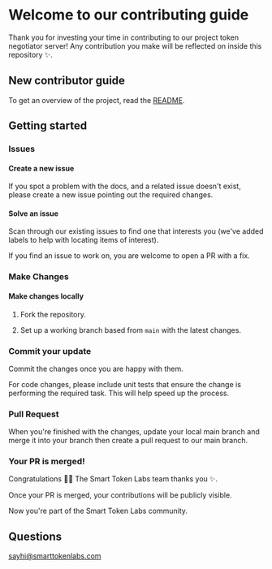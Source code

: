 # Welcome to our contributing guide <!-- omit in toc -->

Thank you for investing your time in contributing to our project token negotiator server! Any contribution you make will be reflected on inside this repository :sparkles:. 

## New contributor guide

To get an overview of the project, read the [README](README.md). 

## Getting started

### Issues

#### Create a new issue

If you spot a problem with the docs, and a related issue doesn't exist, please create a new issue pointing out the required changes.

#### Solve an issue

Scan through our existing issues to find one that interests you (we've added labels to help with locating items of interest).

If you find an issue to work on, you are welcome to open a PR with a fix.

### Make Changes

#### Make changes locally

1. Fork the repository.

2. Set up a working branch based from `main` with the latest changes.

### Commit your update

Commit the changes once you are happy with them.

For code changes, please include unit tests that ensure the change is performing the required task. This will help speed up the process.

### Pull Request

When you're finished with the changes, update your local main branch and merge it into your branch then create a pull request to our main branch.

### Your PR is merged!

Congratulations :tada::tada: The Smart Token Labs team thanks you :sparkles:. 

Once your PR is merged, your contributions will be publicly visible.

Now you're part of the Smart Token Labs community.

## Questions

sayhi@smarttokenlabs.com
